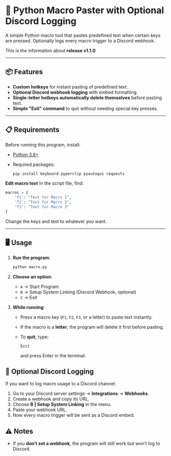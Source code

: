 # 🔹 Python Macro Paster with Optional Discord Logging

A simple Python macro tool that pastes predefined text when certain keys are pressed.
Optionally logs every macro trigger to a Discord webhook. 

This is the information about **release v1.1.0**

---

## 📦 Features

* **Custom hotkeys** for instant pasting of predefined text.
* **Optional Discord webhook logging** with embed formatting.
* **Single-letter hotkeys automatically delete themselves** before pasting text.
* **Simple "Exit" command** to quit without needing special key presses.

---

## 📋 Requirements

Before running this program, install:

* [Python 3.8+](https://www.python.org/downloads/)
* Required packages:

  ```bash
  pip install keyboard pyperclip pyautogui requests
  ```

**Edit macro text**
   In the script file, find:

   ```python
   macros = {
       'f1': "Text for Macro 1",
       'f2': "Text for Macro 2",
       'f3': "Text for Macro 3"
   }
   ```

   Change the keys and text to whatever you want.

---

## 🖥 Usage

1. **Run the program**:

   ```bash
   python macro.py
   ```

2. **Choose an option**:

   * `A` → Start Program
   * `B` → Setup System Linking (Discord Webhook, optional)
   * `C` → Exit

3. **While running**:

   * Press a macro key (`F1`, `F2`, `F3`, or a letter) to paste text instantly.
   * If the macro is a **letter**, the program will delete it first before pasting.
   * To **quit**, type:

     ```
     Exit
     ```

     and press Enter in the terminal.
## 🔗 Optional Discord Logging
If you want to log macro usage to a Discord channel:
1. Go to your Discord server settings → **Integrations** → **Webhooks**.
2. Create a webhook and copy its URL.
3. Choose **B | Setup System Linking** in the menu.
4. Paste your webhook URL.
5. Now every macro trigger will be sent as a Discord embed.

## ⚠️ Notes
- If you **don’t set a webhook**, the program will still work but won’t log to Discord.
